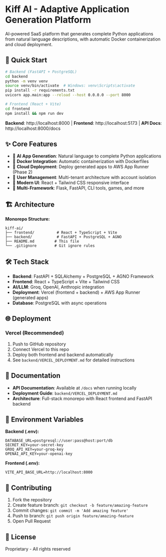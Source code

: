 # Kiff AI - Adaptive Application Generation Platform

AI-powered SaaS platform that generates complete Python applications from natural language descriptions, with automatic Docker containerization and cloud deployment.

## 🚀 Quick Start

```bash
# Backend (FastAPI + PostgreSQL)
cd backend
python -m venv venv
source venv/bin/activate  # Windows: venv\Scripts\activate
pip install -r requirements.txt
uvicorn app.main:app --reload --host 0.0.0.0 --port 8000

# Frontend (React + Vite)
cd frontend
npm install && npm run dev
```

**Backend**: http://localhost:8000 | **Frontend**: http://localhost:5173 | **API Docs**: http://localhost:8000/docs

## ✨ Core Features

- 🤖 **AI App Generation**: Natural language to complete Python applications
- 🐳 **Docker Integration**: Automatic containerization with Dockerfiles
- 🚀 **Cloud Deployment**: Deploy generated apps to AWS App Runner (Phase 2)
- 👤 **User Management**: Multi-tenant architecture with account isolation
- 📱 **Modern UI**: React + Tailwind CSS responsive interface
- 🔧 **Multi-Framework**: Flask, FastAPI, CLI tools, games, and more

## 🏗️ Architecture

**Monorepo Structure:**
```
kiff-ai/
├── frontend/          # React + TypeScript + Vite
├── backend/           # FastAPI + PostgreSQL + AGNO
├── README.md         # This file
└── .gitignore        # Git ignore rules
```

## 🛠️ Tech Stack

- **Backend**: FastAPI + SQLAlchemy + PostgreSQL + AGNO Framework
- **Frontend**: React + TypeScript + Vite + Tailwind CSS
- **AI/LLM**: Groq, OpenAI, Anthropic integration
- **Deployment**: Vercel (frontend + backend) + AWS App Runner (generated apps)
- **Database**: PostgreSQL with async operations

## 🌐 Deployment

### Vercel (Recommended)
1. Push to GitHub repository
2. Connect Vercel to this repo
3. Deploy both frontend and backend automatically
4. See `backend/VERCEL_DEPLOYMENT.md` for detailed instructions

## 📖 Documentation

- **API Documentation**: Available at `/docs` when running locally
- **Deployment Guide**: `backend/VERCEL_DEPLOYMENT.md`
- **Architecture**: Full-stack monorepo with React frontend and FastAPI backend

## 🔑 Environment Variables

**Backend (.env):**
```env
DATABASE_URL=postgresql://user:pass@host:port/db
SECRET_KEY=your-secret-key
GROQ_API_KEY=your-groq-key
OPENAI_API_KEY=your-openai-key
```

**Frontend (.env):**
```env
VITE_API_BASE_URL=http://localhost:8000
```

## 🤝 Contributing

1. Fork the repository
2. Create feature branch: `git checkout -b feature/amazing-feature`
3. Commit changes: `git commit -m 'Add amazing feature'`
4. Push to branch: `git push origin feature/amazing-feature`
5. Open Pull Request

## 📄 License

Proprietary - All rights reserved
